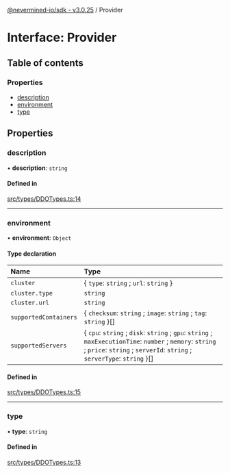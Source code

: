 [@nevermined-io/sdk - v3.0.25](../code-reference.md) / Provider

# Interface: Provider

## Table of contents

### Properties

- [description](Provider.md#description)
- [environment](Provider.md#environment)
- [type](Provider.md#type)

## Properties

### description

• **description**: `string`

#### Defined in

[src/types/DDOTypes.ts:14](https://github.com/nevermined-io/sdk-js/blob/94c3826129f75a1cbded6d423b6664e7f6d5daaa/src/types/DDOTypes.ts#L14)

---

### environment

• **environment**: `Object`

#### Type declaration

| Name                  | Type                                                                                                                                                                                |
| :-------------------- | :---------------------------------------------------------------------------------------------------------------------------------------------------------------------------------- |
| `cluster`             | \{ `type`: `string` ; `url`: `string` }                                                                                                                                             |
| `cluster.type`        | `string`                                                                                                                                                                            |
| `cluster.url`         | `string`                                                                                                                                                                            |
| `supportedContainers` | \{ `checksum`: `string` ; `image`: `string` ; `tag`: `string` }[]                                                                                                                   |
| `supportedServers`    | \{ `cpu`: `string` ; `disk`: `string` ; `gpu`: `string` ; `maxExecutionTime`: `number` ; `memory`: `string` ; `price`: `string` ; `serverId`: `string` ; `serverType`: `string` }[] |

#### Defined in

[src/types/DDOTypes.ts:15](https://github.com/nevermined-io/sdk-js/blob/94c3826129f75a1cbded6d423b6664e7f6d5daaa/src/types/DDOTypes.ts#L15)

---

### type

• **type**: `string`

#### Defined in

[src/types/DDOTypes.ts:13](https://github.com/nevermined-io/sdk-js/blob/94c3826129f75a1cbded6d423b6664e7f6d5daaa/src/types/DDOTypes.ts#L13)
